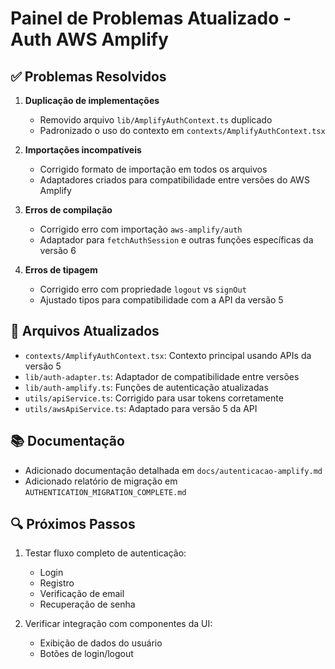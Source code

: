 # Painel de Problemas Atualizado - Auth AWS Amplify

## ✅ Problemas Resolvidos

1. **Duplicação de implementações**
   - Removido arquivo `lib/AmplifyAuthContext.ts` duplicado
   - Padronizado o uso do contexto em `contexts/AmplifyAuthContext.tsx`

2. **Importações incompatíveis**
   - Corrigido formato de importação em todos os arquivos
   - Adaptadores criados para compatibilidade entre versões do AWS Amplify

3. **Erros de compilação**
   - Corrigido erro com importação `aws-amplify/auth` 
   - Adaptador para `fetchAuthSession` e outras funções específicas da versão 6

4. **Erros de tipagem**
   - Corrigido erro com propriedade `logout` vs `signOut`
   - Ajustado tipos para compatibilidade com a API da versão 5

## 🔄 Arquivos Atualizados

- `contexts/AmplifyAuthContext.tsx`: Contexto principal usando APIs da versão 5
- `lib/auth-adapter.ts`: Adaptador de compatibilidade entre versões
- `lib/auth-amplify.ts`: Funções de autenticação atualizadas
- `utils/apiService.ts`: Corrigido para usar tokens corretamente
- `utils/awsApiService.ts`: Adaptado para versão 5 da API

## 📚 Documentação

- Adicionado documentação detalhada em `docs/autenticacao-amplify.md`
- Adicionado relatório de migração em `AUTHENTICATION_MIGRATION_COMPLETE.md`

## 🔍 Próximos Passos

1. Testar fluxo completo de autenticação:
   - Login
   - Registro
   - Verificação de email
   - Recuperação de senha

2. Verificar integração com componentes da UI:
   - Exibição de dados do usuário
   - Botões de login/logout
